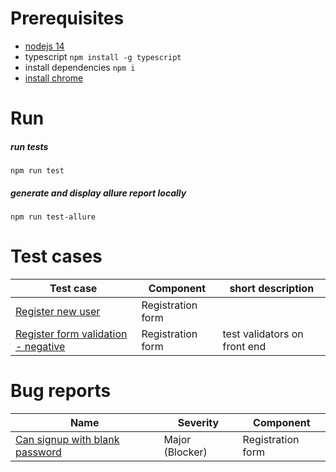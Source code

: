 # Prerequisites

- [nodejs 14](https://nodejs.org/en/) 
- typescript ` npm install -g typescript `
- install dependencies `npm i`
- [install chrome](https://www.google.com/chrome/)

# Run
#####  run tests
```npm run test```
##### generate and display allure report locally
 ```npm run test-allure```


# Test cases

| Test case | Component| short description |
|---|---|---| 
| [Register new user](testcases/register.md) | Registration form | |
| [Register form validation - negative](testcases/register-negative.md)  | Registration form | test validators on front end |



# Bug reports

| Name | Severity | Component|
| --- | --- | --- |
| [Can signup with blank password](bugreports/bugreport.md) | Major (Blocker) | Registration form |
